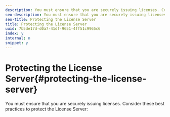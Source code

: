 ```yaml
---
description: You must ensure that you are securely issuing licenses. Consider these best practices to protect the License Server 
seo-description: You must ensure that you are securely issuing licenses. Consider these best practices to protect the License Server 
seo-title: Protecting the License Server
title: Protecting the License Server
uuid: 7b5de17d-d0a7-41df-9651-4ff51c9965c6
index: y
internal: n
snippet: y
---
```


# Protecting the License Server{#protecting-the-license-server}

You must ensure that you are securely issuing licenses. Consider these best practices to protect the License Server:

